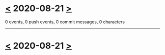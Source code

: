 # [<](2020-08-20.md) 2020-08-21 [>](2020-08-22.md)

0 events, 0 push events, 0 commit messages, 0 characters



---

# [<](2020-08-20.md) 2020-08-21 [>](2020-08-22.md)

